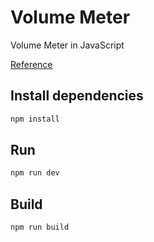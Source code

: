 # Volume Meter

Volume Meter in JavaScript

[Reference](https://stackoverflow.com/questions/62702721/how-to-get-microphone-volume-using-audioworklet)

## Install dependencies

```sh
npm install
```

## Run

```sh
npm run dev
```

## Build

```sh
npm run build
```
